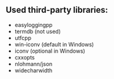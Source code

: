 ## Used third-party libraries:

 - easyloggingpp
 - termdb (not used)
 - utfcpp
 - win-iconv (default in Windows)
 - iconv (optional in Windows)
 - cxxopts
 - nlohmann/json
 - widecharwidth
 